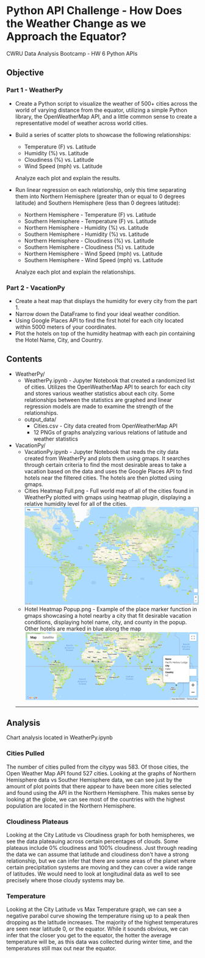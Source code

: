 # Python API Challenge - How Does the Weather Change as we Approach the Equator?
CWRU Data Analysis Bootcamp - HW 6 Python APIs

## Objective
  ### Part 1 - WeatherPy
* Create a Python script to visualize the weather of 500+ cities across the world of varying distance from the equator, utilizing a simple Python library, the OpenWeatherMap API, and a little common sense to create a representative model of weather across world cities.

* Build a series of scatter plots to showcase the following relationships:
 
  * Temperature (F) vs. Latitude
  * Humidity (%) vs. Latitude
  * Cloudiness (%) vs. Latitude
  * Wind Speed (mph) vs. Latitude

   Analyze each plot and explain the results.
 
* Run linear regression on each relationship, only this time separating them into Northern Hemisphere (greater than or equal to 0 degrees latitude) and Southern Hemisphere (less than 0 degrees latitude):

  * Northern Hemisphere - Temperature (F) vs. Latitude
  * Southern Hemisphere - Temperature (F) vs. Latitude
  * Northern Hemisphere - Humidity (%) vs. Latitude
  * Southern Hemisphere - Humidity (%) vs. Latitude
  * Northern Hemisphere - Cloudiness (%) vs. Latitude
  * Southern Hemisphere - Cloudiness (%) vs. Latitude
  * Northern Hemisphere - Wind Speed (mph) vs. Latitude
  * Southern Hemisphere - Wind Speed (mph) vs. Latitude

   Analyze each plot and explain the relationships.
 
 ### Part 2 - VacationPy
 * Create a heat map that displays the humidity for every city from the part 1.
 * Narrow down the DataFrame to find your ideal weather condition. 
 * Using Google Places API to find the first hotel for each city located within 5000 meters of your coordinates.
 * Plot the hotels on top of the humidity heatmap with each pin containing the Hotel Name, City, and Country.

## Contents
* WeatherPy/
  * WeatherPy.ipynb - Jupyter Notebook that created a randomized list of cities. Utilizes the OpenWeatherMap API to search for each city and stores various weather statistics about each city. Some relationships between the statistics are graphed and linear regression models are made to examine the strength of the relationships.
  * output_data/
    * Cities.csv - City data created from OpenWeatherMap API
    * 12 PNGs of graphs analyzing various relations of latitude and weather statistics
* VacationPy/
  * VacationPy.ipynb - Jupyter Notebook that reads the city data created from WeatherPy and plots them using gmaps. It searches through certain criteria to find the most desirable areas to take a vacation based on the data and uses the Google Places API to find hotels near the filtered cities. The hotels are then plotted using gmaps.
  * Cities Heatmap Full.png - Full world map of all of the cities found in WeatherPy plotted with gmaps using heatmap plugin, displaying a relative humidity level for all of the cities.
  ![heatmap](/VacationPy/Cities%20Heatmap%20Full.PNG)
  * Hotel Heatmap Popup.png - Example of the place marker function in gmaps showcasing a hotel nearby a city that fit desirable vacation conditions, displaying hotel name, city, and county in the popup. Other hotels are marked in blue along the map
  ![hotelmap](/VacationPy/Hotel%20Heatmap%20Popup.png)
  --------------------------------------------
 ## Analysis
 
 Chart analysis located in WeatherPy.ipynb
 
 ### Cities Pulled

The number of cities pulled from the citypy was 583. Of those cities, the Open Weather Map API found 527 cities. Looking at the graphs of Northern Hemisphere data vs Souther Hemisphere data, we can see just by the amount of plot points that there appear to have been more cities selected and found using the API in the Northern Hemisphere. This makes sense by looking at the globe, we can see most of the countries with the highest population are located in the Northern Hemisphere.
### Cloudiness Plateaus

Looking at the City Latitude vs Cloudiness graph for both hemispheres, we see the data plateauing across certain percentages of clouds. Some plateaus include 0% cloudiness and 100% cloudiness. Just through reading the data we can assume that latitude and cloudiness don't have a strong relationship, but we can infer that there are some areas of the planet where certain precipitation systems are moving and they can cover a wide range of latitudes. We would need to look at longitudinal data as well to see precisely where those cloudy systems may be.
### Temperature

Looking at the City Latitude vs Max Temperature graph, we can see a negative parabol curve showing the temperature rising up to a peak then dropping as the latitude increases. The majority of the highest temperatures are seen near latitude 0, or the equator. While it sounds obvious, we can infer that the closer you get to the equator, the hotter the average temperature will be, as this data was collected during winter time, and the temperatures still max out near the equator.
